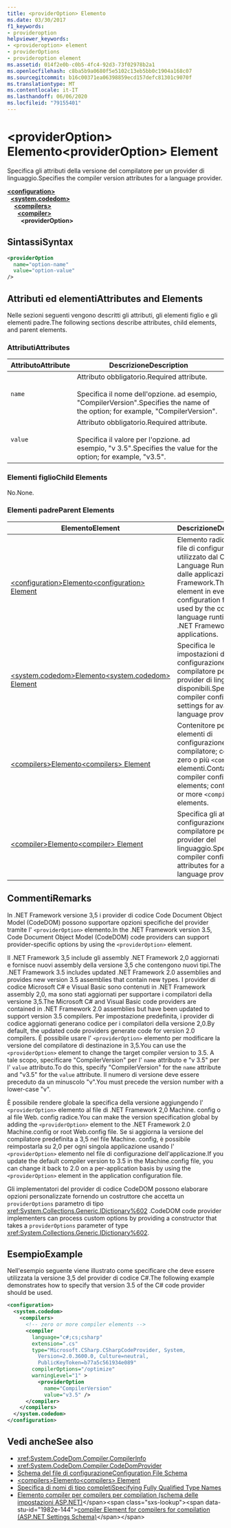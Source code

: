 ```yaml
---
title: <providerOption> Elemento
ms.date: 03/30/2017
f1_keywords:
- provideroption
helpviewer_keywords:
- <provideroption> element
- providerOptions
- provideroption element
ms.assetid: 014f2e0b-c0b5-4fc4-92d3-73f02978b2a1
ms.openlocfilehash: c8ba5b9a0680f5e5102c13eb5bb0c1904a168c07
ms.sourcegitcommit: b16c00371ea06398859ecd157defc81301c9070f
ms.translationtype: MT
ms.contentlocale: it-IT
ms.lasthandoff: 06/06/2020
ms.locfileid: "79155401"
---
```

# <a name="provideroption-element"></a><span data-ttu-id="1982e-102">\<providerOption> Elemento</span><span class="sxs-lookup"><span data-stu-id="1982e-102">\<providerOption> Element</span></span>
<span data-ttu-id="1982e-103">Specifica gli attributi della versione del compilatore per un provider di linguaggio.</span><span class="sxs-lookup"><span data-stu-id="1982e-103">Specifies the compiler version attributes for a language provider.</span></span>  

[**\<configuration>**](../configuration-element.md)\
&nbsp;&nbsp;[**\<system.codedom>**](system-codedom-element.md)\
&nbsp;&nbsp;&nbsp;&nbsp;[**\<compilers>**](compilers-element.md)\
&nbsp;&nbsp;&nbsp;&nbsp;&nbsp;&nbsp;[**\<compiler>**](compiler-element.md)\
&nbsp;&nbsp;&nbsp;&nbsp;&nbsp;&nbsp;&nbsp;&nbsp;**\<providerOption>**

## <a name="syntax"></a><span data-ttu-id="1982e-104">Sintassi</span><span class="sxs-lookup"><span data-stu-id="1982e-104">Syntax</span></span>  
  
```xml  
<providerOption  
  name="option-name"  
  value="option-value"  
/>  
```  
  
## <a name="attributes-and-elements"></a><span data-ttu-id="1982e-105">Attributi ed elementi</span><span class="sxs-lookup"><span data-stu-id="1982e-105">Attributes and Elements</span></span>  
 <span data-ttu-id="1982e-106">Nelle sezioni seguenti vengono descritti gli attributi, gli elementi figlio e gli elementi padre.</span><span class="sxs-lookup"><span data-stu-id="1982e-106">The following sections describe attributes, child elements, and parent elements.</span></span>  
  
### <a name="attributes"></a><span data-ttu-id="1982e-107">Attributi</span><span class="sxs-lookup"><span data-stu-id="1982e-107">Attributes</span></span>  
  
|<span data-ttu-id="1982e-108">Attributo</span><span class="sxs-lookup"><span data-stu-id="1982e-108">Attribute</span></span>|<span data-ttu-id="1982e-109">Descrizione</span><span class="sxs-lookup"><span data-stu-id="1982e-109">Description</span></span>|  
|---------------|-----------------|  
|`name`|<span data-ttu-id="1982e-110">Attributo obbligatorio.</span><span class="sxs-lookup"><span data-stu-id="1982e-110">Required attribute.</span></span><br /><br /> <span data-ttu-id="1982e-111">Specifica il nome dell'opzione. ad esempio, "CompilerVersion".</span><span class="sxs-lookup"><span data-stu-id="1982e-111">Specifies the name of the option; for example, "CompilerVersion".</span></span>|  
|`value`|<span data-ttu-id="1982e-112">Attributo obbligatorio.</span><span class="sxs-lookup"><span data-stu-id="1982e-112">Required attribute.</span></span><br /><br /> <span data-ttu-id="1982e-113">Specifica il valore per l'opzione. ad esempio, "v 3.5".</span><span class="sxs-lookup"><span data-stu-id="1982e-113">Specifies the value for the option; for example, "v3.5".</span></span>|  
  
### <a name="child-elements"></a><span data-ttu-id="1982e-114">Elementi figlio</span><span class="sxs-lookup"><span data-stu-id="1982e-114">Child Elements</span></span>  
 <span data-ttu-id="1982e-115">No.</span><span class="sxs-lookup"><span data-stu-id="1982e-115">None.</span></span>  
  
### <a name="parent-elements"></a><span data-ttu-id="1982e-116">Elementi padre</span><span class="sxs-lookup"><span data-stu-id="1982e-116">Parent Elements</span></span>  
  
|<span data-ttu-id="1982e-117">Elemento</span><span class="sxs-lookup"><span data-stu-id="1982e-117">Element</span></span>|<span data-ttu-id="1982e-118">Descrizione</span><span class="sxs-lookup"><span data-stu-id="1982e-118">Description</span></span>|  
|-------------|-----------------|  
|[<span data-ttu-id="1982e-119">\<configuration>Elemento</span><span class="sxs-lookup"><span data-stu-id="1982e-119">\<configuration> Element</span></span>](../configuration-element.md)|<span data-ttu-id="1982e-120">Elemento radice in ogni file di configurazione utilizzato dal Common Language Runtime e dalle applicazioni .NET Framework.</span><span class="sxs-lookup"><span data-stu-id="1982e-120">The root element in every configuration file that is used by the common language runtime and .NET Framework applications.</span></span>|  
|[<span data-ttu-id="1982e-121">\<system.codedom>Elemento</span><span class="sxs-lookup"><span data-stu-id="1982e-121">\<system.codedom> Element</span></span>](system-codedom-element.md)|<span data-ttu-id="1982e-122">Specifica le impostazioni di configurazione del compilatore per i provider di linguaggi disponibili.</span><span class="sxs-lookup"><span data-stu-id="1982e-122">Specifies compiler configuration settings for available language providers.</span></span>|  
|[<span data-ttu-id="1982e-123">\<compilers>Elemento</span><span class="sxs-lookup"><span data-stu-id="1982e-123">\<compilers> Element</span></span>](compilers-element.md)|<span data-ttu-id="1982e-124">Contenitore per gli elementi di configurazione del compilatore; contiene zero o più `<compiler>` elementi.</span><span class="sxs-lookup"><span data-stu-id="1982e-124">Container for compiler configuration elements; contains zero or more `<compiler>` elements.</span></span>|  
|[<span data-ttu-id="1982e-125">\<compiler>Elemento</span><span class="sxs-lookup"><span data-stu-id="1982e-125">\<compiler> Element</span></span>](compiler-element.md)|<span data-ttu-id="1982e-126">Specifica gli attributi di configurazione del compilatore per un provider del linguaggio.</span><span class="sxs-lookup"><span data-stu-id="1982e-126">Specifies the compiler configuration attributes for a language provider.</span></span>|  
  
## <a name="remarks"></a><span data-ttu-id="1982e-127">Commenti</span><span class="sxs-lookup"><span data-stu-id="1982e-127">Remarks</span></span>  
 <span data-ttu-id="1982e-128">In .NET Framework versione 3,5 i provider di codice Code Document Object Model (CodeDOM) possono supportare opzioni specifiche del provider tramite l' `<providerOption>` elemento.</span><span class="sxs-lookup"><span data-stu-id="1982e-128">In the .NET Framework version 3.5, Code Document Object Model (CodeDOM) code providers can support provider-specific options by using the `<providerOption>` element.</span></span>  
  
 <span data-ttu-id="1982e-129">Il .NET Framework 3,5 include gli assembly .NET Framework 2,0 aggiornati e fornisce nuovi assembly della versione 3,5 che contengono nuovi tipi.</span><span class="sxs-lookup"><span data-stu-id="1982e-129">The .NET Framework 3.5 includes updated .NET Framework 2.0 assemblies and provides new version 3.5 assemblies that contain new types.</span></span> <span data-ttu-id="1982e-130">I provider di codice Microsoft C# e Visual Basic sono contenuti in .NET Framework assembly 2,0, ma sono stati aggiornati per supportare i compilatori della versione 3,5.</span><span class="sxs-lookup"><span data-stu-id="1982e-130">The Microsoft C# and Visual Basic code providers are contained in .NET Framework 2.0 assemblies but have been updated to support version 3.5 compilers.</span></span> <span data-ttu-id="1982e-131">Per impostazione predefinita, i provider di codice aggiornati generano codice per i compilatori della versione 2,0.</span><span class="sxs-lookup"><span data-stu-id="1982e-131">By default, the updated code providers generate code for version 2.0 compilers.</span></span> <span data-ttu-id="1982e-132">È possibile usare l' `<providerOption>` elemento per modificare la versione del compilatore di destinazione in 3,5.</span><span class="sxs-lookup"><span data-stu-id="1982e-132">You can use the `<providerOption>` element to change the target compiler version to 3.5.</span></span> <span data-ttu-id="1982e-133">A tale scopo, specificare "CompilerVersion" per l' `name` attributo e "v 3.5" per l' `value` attributo.</span><span class="sxs-lookup"><span data-stu-id="1982e-133">To do this, specify "CompilerVersion" for the `name` attribute and "v3.5" for the `value` attribute.</span></span> <span data-ttu-id="1982e-134">Il numero di versione deve essere preceduto da un minuscolo "v".</span><span class="sxs-lookup"><span data-stu-id="1982e-134">You must precede the version number with a lower-case "v".</span></span>  
  
 <span data-ttu-id="1982e-135">È possibile rendere globale la specifica della versione aggiungendo l' `<providerOption>` elemento al file di .NET Framework 2,0 Machine. config o al file Web. config radice.</span><span class="sxs-lookup"><span data-stu-id="1982e-135">You can make the version specification global by adding the `<providerOption>` element to the .NET Framework 2.0 Machine.config or root Web.config file.</span></span> <span data-ttu-id="1982e-136">Se si aggiorna la versione del compilatore predefinita a 3,5 nel file Machine. config, è possibile reimpostarla su 2,0 per ogni singola applicazione usando l' `<providerOption>` elemento nel file di configurazione dell'applicazione.</span><span class="sxs-lookup"><span data-stu-id="1982e-136">If you update the default compiler version to 3.5 in the Machine.config file, you can change it back to 2.0 on a per-application basis by using the `<providerOption>` element in the application configuration file.</span></span>  
  
 <span data-ttu-id="1982e-137">Gli implementatori del provider di codice CodeDOM possono elaborare opzioni personalizzate fornendo un costruttore che accetta un `providerOptions` parametro di tipo <xref:System.Collections.Generic.IDictionary%602> .</span><span class="sxs-lookup"><span data-stu-id="1982e-137">CodeDOM code provider implementers can process custom options by providing a constructor that takes a `providerOptions` parameter of type <xref:System.Collections.Generic.IDictionary%602>.</span></span>  
  
## <a name="example"></a><span data-ttu-id="1982e-138">Esempio</span><span class="sxs-lookup"><span data-stu-id="1982e-138">Example</span></span>  
 <span data-ttu-id="1982e-139">Nell'esempio seguente viene illustrato come specificare che deve essere utilizzata la versione 3,5 del provider di codice C#.</span><span class="sxs-lookup"><span data-stu-id="1982e-139">The following example demonstrates how to specify that version 3.5 of the C# code provider should be used.</span></span>  
  
```xml  
<configuration>  
  <system.codedom>  
    <compilers>  
      <!-- zero or more compiler elements -->  
      <compiler  
        language="c#;cs;csharp"  
        extension=".cs"  
        type="Microsoft.CSharp.CSharpCodeProvider, System,
          Version=2.0.3600.0, Culture=neutral,
          PublicKeyToken=b77a5c561934e089"  
        compilerOptions="/optimize"  
        warningLevel="1" >  
          <providerOption  
            name="CompilerVersion"  
            value="v3.5" />  
      </compiler>  
    </compilers>  
  </system.codedom>  
</configuration>  
```  
  
## <a name="see-also"></a><span data-ttu-id="1982e-140">Vedi anche</span><span class="sxs-lookup"><span data-stu-id="1982e-140">See also</span></span>

- <xref:System.CodeDom.Compiler.CompilerInfo>
- <xref:System.CodeDom.Compiler.CodeDomProvider>
- [<span data-ttu-id="1982e-141">Schema del file di configurazione</span><span class="sxs-lookup"><span data-stu-id="1982e-141">Configuration File Schema</span></span>](../index.md)
- [<span data-ttu-id="1982e-142">\<compilers>Elemento</span><span class="sxs-lookup"><span data-stu-id="1982e-142">\<compilers> Element</span></span>](compilers-element.md)
- [<span data-ttu-id="1982e-143">Specifica di nomi di tipo completi</span><span class="sxs-lookup"><span data-stu-id="1982e-143">Specifying Fully Qualified Type Names</span></span>](../../../reflection-and-codedom/specifying-fully-qualified-type-names.md)
- <span data-ttu-id="1982e-144">[Elemento compiler per compilers per compilation (schema delle impostazioni ASP.NET)](https://docs.microsoft.com/previous-versions/dotnet/netframework-4.0/a15ebt6c(v=vs.100))</span><span class="sxs-lookup"><span data-stu-id="1982e-144">[compiler Element for compilers for compilation (ASP.NET Settings Schema)](https://docs.microsoft.com/previous-versions/dotnet/netframework-4.0/a15ebt6c(v=vs.100))</span></span>
